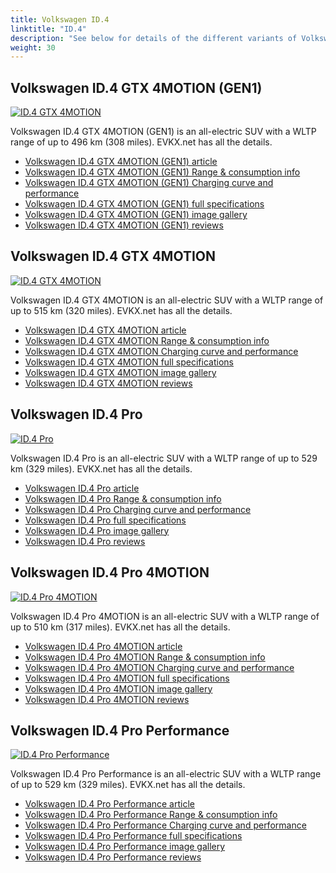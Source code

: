 ```yaml
---
title: Volkswagen ID.4
linktitle: "ID.4"
description: "See below for details of the different variants of Volkswagen ID.4"
weight: 30
---
```

## Volkswagen ID.4 GTX 4MOTION (GEN1)

<a href="/models/volkswagen/id.4/id.4_gtx_4motion_gen1/"><img src="https://media.evkx.net/multimedia/models/volkswagen/id.4/id.4_gtx_4motion_gen1/main_1_st.jpg" class="img-fluid" alt="ID.4 GTX 4MOTION" ></a>

Volkswagen ID.4 GTX 4MOTION (GEN1) is an all-electric SUV with a WLTP range of up to 496 km (308 miles). EVKX.net has all the details. 

- [Volkswagen ID.4 GTX 4MOTION (GEN1) article](/models/volkswagen/id.4/id.4_gtx_4motion_gen1/)
- [Volkswagen ID.4 GTX 4MOTION (GEN1) Range & consumption info](/models/volkswagen/id.4/id.4_gtx_4motion_gen1/rangeandconsumption)
- [Volkswagen ID.4 GTX 4MOTION (GEN1) Charging curve and performance](/models/volkswagen/id.4/id.4_gtx_4motion_gen1/chargingcurve)
- [Volkswagen ID.4 GTX 4MOTION (GEN1) full specifications](/models/volkswagen/id.4/id.4_gtx_4motion_gen1/specifications)
- [Volkswagen ID.4 GTX 4MOTION (GEN1) image gallery](/models/volkswagen/id.4/id.4_gtx_4motion_gen1/gallery)
- [Volkswagen ID.4 GTX 4MOTION (GEN1) reviews](/models/volkswagen/id.4/id.4_gtx_4motion_gen1/reviews)

## Volkswagen ID.4 GTX 4MOTION

<a href="/models/volkswagen/id.4/id.4_gtx_4motion/"><img src="https://media.evkx.net/multimedia/models/volkswagen/id.4/id.4_gtx_4motion/main_1_st.jpg" class="img-fluid" alt="ID.4 GTX 4MOTION" ></a>

Volkswagen ID.4 GTX 4MOTION is an all-electric SUV with a WLTP range of up to 515 km (320 miles). EVKX.net has all the details. 

- [Volkswagen ID.4 GTX 4MOTION article](/models/volkswagen/id.4/id.4_gtx_4motion/)
- [Volkswagen ID.4 GTX 4MOTION Range & consumption info](/models/volkswagen/id.4/id.4_gtx_4motion/rangeandconsumption)
- [Volkswagen ID.4 GTX 4MOTION Charging curve and performance](/models/volkswagen/id.4/id.4_gtx_4motion/chargingcurve)
- [Volkswagen ID.4 GTX 4MOTION full specifications](/models/volkswagen/id.4/id.4_gtx_4motion/specifications)
- [Volkswagen ID.4 GTX 4MOTION image gallery](/models/volkswagen/id.4/id.4_gtx_4motion/gallery)
- [Volkswagen ID.4 GTX 4MOTION reviews](/models/volkswagen/id.4/id.4_gtx_4motion/reviews)

## Volkswagen ID.4 Pro

<a href="/models/volkswagen/id.4/id.4_pro/"><img src="https://media.evkx.net/multimedia/models/volkswagen/id.4/id.4_pro/main_1_st.jpg" class="img-fluid" alt="ID.4 Pro" ></a>

Volkswagen ID.4 Pro is an all-electric SUV with a WLTP range of up to 529 km (329 miles). EVKX.net has all the details. 

- [Volkswagen ID.4 Pro article](/models/volkswagen/id.4/id.4_pro/)
- [Volkswagen ID.4 Pro Range & consumption info](/models/volkswagen/id.4/id.4_pro/rangeandconsumption)
- [Volkswagen ID.4 Pro Charging curve and performance](/models/volkswagen/id.4/id.4_pro/chargingcurve)
- [Volkswagen ID.4 Pro full specifications](/models/volkswagen/id.4/id.4_pro/specifications)
- [Volkswagen ID.4 Pro image gallery](/models/volkswagen/id.4/id.4_pro/gallery)
- [Volkswagen ID.4 Pro reviews](/models/volkswagen/id.4/id.4_pro/reviews)

## Volkswagen ID.4 Pro 4MOTION

<a href="/models/volkswagen/id.4/id.4_pro_4motion/"><img src="https://media.evkx.net/multimedia/models/volkswagen/id.4/id.4_pro_4motion/main_1_st.jpg" class="img-fluid" alt="ID.4 Pro 4MOTION" ></a>

Volkswagen ID.4 Pro 4MOTION is an all-electric SUV with a WLTP range of up to 510 km (317 miles). EVKX.net has all the details. 

- [Volkswagen ID.4 Pro 4MOTION article](/models/volkswagen/id.4/id.4_pro_4motion/)
- [Volkswagen ID.4 Pro 4MOTION Range & consumption info](/models/volkswagen/id.4/id.4_pro_4motion/rangeandconsumption)
- [Volkswagen ID.4 Pro 4MOTION Charging curve and performance](/models/volkswagen/id.4/id.4_pro_4motion/chargingcurve)
- [Volkswagen ID.4 Pro 4MOTION full specifications](/models/volkswagen/id.4/id.4_pro_4motion/specifications)
- [Volkswagen ID.4 Pro 4MOTION image gallery](/models/volkswagen/id.4/id.4_pro_4motion/gallery)
- [Volkswagen ID.4 Pro 4MOTION reviews](/models/volkswagen/id.4/id.4_pro_4motion/reviews)

## Volkswagen ID.4 Pro Performance

<a href="/models/volkswagen/id.4/id.4_pro_performance/"><img src="https://media.evkx.net/multimedia/models/volkswagen/id.4/id.4_pro_performance/main_1_st.jpg" class="img-fluid" alt="ID.4 Pro Performance" ></a>

Volkswagen ID.4 Pro Performance is an all-electric SUV with a WLTP range of up to 529 km (329 miles). EVKX.net has all the details. 

- [Volkswagen ID.4 Pro Performance article](/models/volkswagen/id.4/id.4_pro_performance/)
- [Volkswagen ID.4 Pro Performance Range & consumption info](/models/volkswagen/id.4/id.4_pro_performance/rangeandconsumption)
- [Volkswagen ID.4 Pro Performance Charging curve and performance](/models/volkswagen/id.4/id.4_pro_performance/chargingcurve)
- [Volkswagen ID.4 Pro Performance full specifications](/models/volkswagen/id.4/id.4_pro_performance/specifications)
- [Volkswagen ID.4 Pro Performance image gallery](/models/volkswagen/id.4/id.4_pro_performance/gallery)
- [Volkswagen ID.4 Pro Performance reviews](/models/volkswagen/id.4/id.4_pro_performance/reviews)

